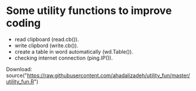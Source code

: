 # Some utility functions  to improve coding
* read clipboard (read.cb()).
* write clipbord (write.cb()).
* create a table in word automatically (wd.Table()).
* checking internet connection (ping.IP()).





Download:     
source("https://raw.githubusercontent.com/ahadalizadeh/utility_fun/master/utility_fun.R")

